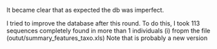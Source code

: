 It became clear that as expected the db was imperfect.


I tried to improve the database after this round. To do this, I took 113 sequences completely  found in more than 1 individuals (i) fropm the file (outut/summary_features_taxo.xls) Note that is probably a new version